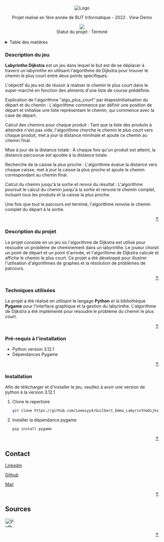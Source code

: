 <!-- INTRODUCTION -->
<br />
<div align="center">
  <img src="https://github.com/Leeexyy4/" alt="Logo" width="*" height="*">

  <p align="center">
    Projet réalisé en 1ère année de BUT Informatique - 2022     
    .
    <a src="url source">View Demo</a>
  </p>
  

  <img src="https://contrib.rocks/image?repo=Leeexyy4/Guilbert_Emma_LabyrintheDijkstra_Python" />
  
  </br>
  Statut du projet : Terminé
  </br>
  </br>
</div>



<!-- TABLE DES MATIERES -->
<details>
  <summary>Table des matières</summary>
  <ol>
    <li><strong>Description</strong>
      <ul>
        <li><a href="#description-du-jeu">Description du jeu</a></li>
        <li><a href="#description-du-projet">Description du projet</a></li>
      </ul>
    </li>
    <li><strong>Installation</strong>
      <ul>
        <li><a href="#techniques-utilisées">Techniques utilisées</a></li>
        <li><a href="#pré-requis-à-linstallation">Pré-requis à l'installation</a></li>
        <li><a href="#installation">Installation du projet</a></li>
      </ul>
    </li>
    <li><strong>En savoir plus</strong>
      <ul>
        <li><a href="#contact">Contact</a></li>
        <li><a href="#sources">Sources</a></li>
      </ul>
    </li>
  </ol>
</details>

<!-- Description du jeu -->
### Description du jeu
<!-- Le scénario -->
**Labyrinthe Dijkstra** est un jeu dans lequel le but est de se déplacer à travers un labyrinthe en utilisant l'algorithme de Dijkstra pour trouver le chemin le plus court entre deux points spécifiques. 

<!-- L'objectif -->
L'objectif du jeu est de réussir à réaliser le chemin le plus court dans le super-marché en fonction des aliments d'une liste de course prédéfinie.

Explication de l'algorithme "algo_plus_court" par étapesInitialisation du départ et du chemin : L'algorithme commence par définir une position de départ et initialise une liste représentant le chemin, qui commence avec la case de départ.

Calcul des chemins pour chaque produit : Tant que la liste des produits à atteindre n'est pas vide, l'algorithme cherche le chemin le plus court vers chaque produit, met à jour la distance minimale et ajoute ce chemin au chemin final.

Mise à jour de la distance totale : À chaque fois qu'un produit est atteint, la distance parcourue est ajoutée à la distance totale.

Recherche de la caisse la plus proche : L'algorithme évalue la distance vers chaque caisse, met à jour la caisse la plus proche et ajoute le chemin correspondant au chemin final.

Calcul du chemin jusqu'à la sortie et renvoi du résultat : L'algorithme poursuit le calcul du chemin jusqu'à la sortie et renvoie le chemin complet, incluant tous les produits et la caisse la plus proche.

Une fois que tout le parcours est terminé, l'algorithme renvoie le chemin complet du départ à la sortie.

<p align="right"><a href="#readme-top">&#8593</a></p>

<!-- Description du projet -->
### Description du projet

Le projet consiste en un jeu où l'algorithme de Dijkstra est utilisé pour résoudre un problème de cheminement dans un labyrinthe. Le joueur choisit un point de départ et un point d'arrivée, et l'algorithme de Dijkstra calcule et affiche le chemin le plus court. Ce projet a été développé pour illustrer l'utilisation d'algorithmes de graphes et la résolution de problèmes de parcours.

<p align="right"><a href="#readme-top">&#8593</a></p>

### Techniques utilisées

Le projet a été réalisé en utilisant le langage **Python** et la bibliothèque **Pygame** pour l'interface graphique et la gestion du labyrinthe. L'algorithme de Dijkstra a été implémenté pour résoudre le problème du chemin le plus court.

<p align="right"><a href="#readme-top">&#8593</a></p>

### Pré-requis à l'installation

- Python version 3.12.1
- Dépendances Pygame

<p align="right"><a href="#readme-top">&#8593</a></p>

### Installation

Afin de télécharger et d'installer le jeu, veuillez à avoir une version de python à la version 3.12.1

1. Clone le repertoire
   ```sh
   git clone https://github.com/Leeexyy4/Guilbert_Emma_LabyrintheDijkstra_Python.git
   ```
2. Installer la dépendance pygame
   ```sh
   pip install pygame
   ```

<p align="right"><a href="#readme-top">&#8593</a></p>


<!-- CONTACT -->
## Contact

[Linkedin](https://www.linkedin.com/in/emma-guilbert-29567b265/)

[Github](https://github.com/Leeexyy4/Guilbert_Emma_LabyrintheDijkstra_Python) 

[Mail](emmaguilbert4@gmail.com)

<p align="right"><a href="#readme-top">&#8593</a></p>


<!-- SOURCES -->
## Sources

<a href="https://www.python.org/downloads/">
    <img src="https://simpleicons.org/icons/python.svg" alt="Python" style="width:30px; height:30px;">
</a>


<p align="right"><a href="#readme-top">&#8593</a></p>
